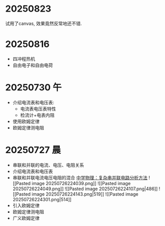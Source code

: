 # 20250823 

试用了canvas, 效果竟然反常地还不错. 

# 20250816 

- 四冲程热机
- 自由电子和自由电荷

# 20250730 午

- 介绍电流表和电压表: 
	- 电流表电压表特性 
	- 检流计+电表内阻 
- 使用欧姆定律 
- 欧姆定律测电阻 

# 20250727 晨

- 串联和并联的电流、电压、电阻关系
- 介绍电流表和电压表
- 串联和并联电流电压电阻的混合
    [中学物理：复杂串并联电路分析方法](https://zhuanlan.zhihu.com/p/670299664)
    ![[Pasted image 20250726224039.png]] 
    ![[Pasted image 20250726224049.png]]
    ![[Pasted image 20250726224107.png|486]] 
    ![[Pasted image 20250726224143.png|519]] 
    ![[Pasted image 20250726224301.png|514]] 
- 引入欧姆定律
- 欧姆定律测电阻
- 广义欧姆定律
